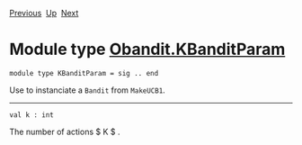 <div class="navbar">

[Previous](Obandit.AlphaUCBParam.html "Obandit.AlphaUCBParam")
 [Up](Obandit.html "Obandit")
 [Next](Obandit.RateBanditParam.html "Obandit.RateBanditParam")

</div>

# Module type [Obandit.KBanditParam](type_Obandit.KBanditParam.html)

    module type KBanditParam = sig .. end

<div class="info modtype top">

<div class="info-desc">

Use to instanciate a `Bandit` from `MakeUCB1`.

</div>

</div>

-----

    val k : int

<div class="info">

<div class="info-desc">

The number of actions $ K $ .

</div>

</div>
